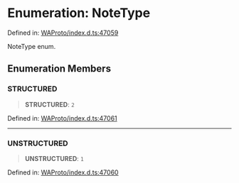 # Enumeration: NoteType

Defined in: [WAProto/index.d.ts:47059](https://github.com/Fokusdotid/bail/blob/3bd64a6fd6e8fc52d3ec9ba842534bed26103555/WAProto/index.d.ts#L47059)

NoteType enum.

## Enumeration Members

### STRUCTURED

> **STRUCTURED**: `2`

Defined in: [WAProto/index.d.ts:47061](https://github.com/Fokusdotid/bail/blob/3bd64a6fd6e8fc52d3ec9ba842534bed26103555/WAProto/index.d.ts#L47061)

***

### UNSTRUCTURED

> **UNSTRUCTURED**: `1`

Defined in: [WAProto/index.d.ts:47060](https://github.com/Fokusdotid/bail/blob/3bd64a6fd6e8fc52d3ec9ba842534bed26103555/WAProto/index.d.ts#L47060)
